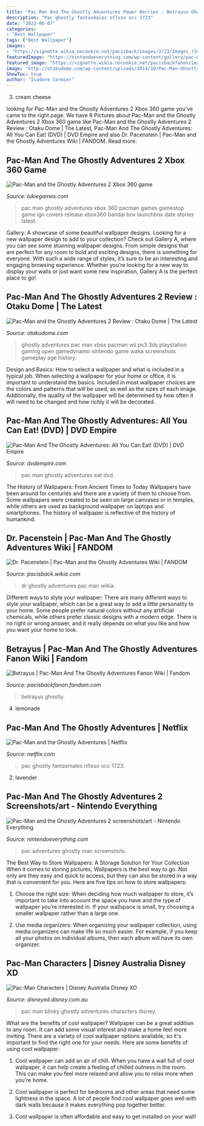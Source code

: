```yaml
---
title: "Pac Man And The Ghostly Adventures Power Berries : Betrayus Ghostly"
description: "Pac ghostly fantasmales nflxso occ 1723"
date: "2022-06-07"
categories:
- "Best Wallpaper"
tags: ["Best Wallpaper"]
images:
- "https://vignette.wikia.nocookie.net/pacisback/images/2/23/Images_(34).jpg/revision/latest?cb=20151231114101"
featuredImage: "https://nintendoeverything.com/wp-content/gallery/pac-man-ghostly-adventures-2/018.jpg"
featured_image: "https://vignette.wikia.nocookie.net/pacisbackfanon/images/c/ca/Betrayus-02.png/revision/latest?cb=20170124220958"
image: "http://otakudome.com/wp-content/uploads/2014/10/Pac-Man-Ghostly-Adventures.jpg"
ShowToc: true
author: "Isadore Cormier"
---
```



3. cream cheese 

	

		
looking for Pac-Man and the Ghostly Adventures 2 Xbox 360 game you've came to the right page. We have 8 Pictures about Pac-Man and the Ghostly Adventures 2 Xbox 360 game like Pac-Man and the Ghostly Adventures 2 Review : Otaku Dome | The Latest, Pac-Man And The Ghostly Adventures: All You Can Eat! (DVD) | DVD Empire and also Dr. Pacenstein | Pac-Man and the Ghostly Adventures Wiki | FANDOM. Read more:
		
    
## Pac-Man And The Ghostly Adventures 2 Xbox 360 Game

<img loading=lazy src="http://www.lukiegames.com/assets/images/Xbox-360/x360_pac-man_ghostly_adv_2_p_m3e8xl.jpg" onerror="this.onerror=null;this.src='https://tse1.mm.bing.net/th?id=OIP.8qp4CRLMzABJqsHDgJBquwHaKc&amp;pid=15.1';" alt="Pac-Man and the Ghostly Adventures 2 Xbox 360 game">

_Source: lukiegames.com_

>pac man ghostly adventures xbox 360 pacman games gamestop game ign covers release xbox360 bandai box launchbox date stories latest. 

	

Gallery: A showcase of some beautiful wallpaper designs.
Looking for a new wallpaper design to add to your collection? Check out Gallery A, where you can see some stunning wallpaper designs. From simple designs that are perfect for any room to bold and exciting designs, there is something for everyone. With such a wide range of styles, it’s sure to be an interesting and engaging browsing experience. Whether you’re looking for a new way to display your walls or just want some new inspiration, Gallery A is the perfect place to go!





	
	
    
## Pac-Man And The Ghostly Adventures 2 Review : Otaku Dome | The Latest

<img loading=lazy src="http://otakudome.com/wp-content/uploads/2014/10/Pac-Man-Ghostly-Adventures.jpg" onerror="this.onerror=null;this.src='https://tse4.mm.bing.net/th?id=OIP.-yL5YCSrci3aU5eNwCfcJQHaEK&amp;pid=15.1';" alt="Pac-Man and the Ghostly Adventures 2 Review : Otaku Dome | The Latest">

_Source: otakudome.com_

>ghostly adventures pac man xbox pacman wii ps3 3ds playstation gaming open gamedynamo nintendo game waka screenshots gameplay age history. 

	

Design and Basics: How to select a wallpaper and what is included in a typical job.
When selecting a wallpaper for your home or office, it is important to understand the basics. Included in most wallpaper choices are the colors and patterns that will be used, as well as the sizes of each image. Additionally, the quality of the wallpaper will be determined by how often it will need to be changed and how richly it will be decorated.

    
## Pac-Man And The Ghostly Adventures: All You Can Eat! (DVD) | DVD Empire

<img loading=lazy src="https://imgs.dvdempire.com/product/500/1677955b/pac-man-and-the-ghostly-adventures-all-you-can-eat-back-cover-art.jpg" onerror="this.onerror=null;this.src='https://tse1.mm.bing.net/th?id=OIP.5Cct6AGg-dvM0meK_ts6GwHaKg&amp;pid=15.1';" alt="Pac-Man And The Ghostly Adventures: All You Can Eat! (DVD) | DVD Empire">

_Source: dvdempire.com_

>pac man ghostly adventures eat dvd. 

	

The History of Wallpapers: From Ancient Times to Today
Wallpapers have been around for centuries and there are a variety of them to choose from. Some wallpapers were created to be seen on large canvases or in temples, while others are used as background wallpaper on laptops and smartphones. The history of wallpaper is reflective of the history of humankind.

    
## Dr. Pacenstein | Pac-Man And The Ghostly Adventures Wiki | FANDOM

<img loading=lazy src="https://vignette.wikia.nocookie.net/pacisback/images/2/23/Images_(34).jpg/revision/latest?cb=20151231114101" onerror="this.onerror=null;this.src='https://tse2.mm.bing.net/th?id=OIP.KncunshxizDYWrZIEQxOwgHaGe&amp;pid=15.1';" alt="Dr. Pacenstein | Pac-Man and the Ghostly Adventures Wiki | FANDOM">

_Source: pacisback.wikia.com_

>dr ghostly adventures pac man wikia. 

	

Different ways to style your wallpaper:
There are many different ways to style your wallpaper, which can be a great way to add a little personality to your home. Some people prefer natural colors without any artificial chemicals, while others prefer classic designs with a modern edge. There is no right or wrong answer, and it really depends on what you like and how you want your home to look.

    
## Betrayus | Pac-Man And The Ghostly Adventures Fanon Wiki | Fandom

<img loading=lazy src="https://vignette.wikia.nocookie.net/pacisbackfanon/images/c/ca/Betrayus-02.png/revision/latest?cb=20170124220958" onerror="this.onerror=null;this.src='https://tse3.mm.bing.net/th?id=OIP.kvRI9ilHTyuNdrIqNwJzXgHaKA&amp;pid=15.1';" alt="Betrayus | Pac-Man And The Ghostly Adventures Fanon Wiki | Fandom">

_Source: pacisbackfanon.fandom.com_

>betrayus ghostly. 

	

4. lemonade 

    
## Pac-Man And The Ghostly Adventures | Netflix

<img loading=lazy src="https://occ-0-3011-116.1.nflxso.net/dnm/api/v6/E8vDc_W8CLv7-yMQu8KMEC7Rrr8/AAAABbBXqVRD6V1XmiciDym6iFnXWRJalUcJiI1dmpXsBY6Z7Z4qIMKKjup4TfDCs1IedPLYFT18zzbsqOSZS80DnSdj6pvi.jpg?r=606" onerror="this.onerror=null;this.src='https://tse1.mm.bing.net/th?id=OIP.dKG6eZx_OxWYxB4MHd6VSAHaEK&amp;pid=15.1';" alt="Pac-Man and the Ghostly Adventures | Netflix">

_Source: netflix.com_

>pac ghostly fantasmales nflxso occ 1723. 

	

2. lavender 

    
## Pac-Man And The Ghostly Adventures 2 Screenshots/art - Nintendo Everything

<img loading=lazy src="https://nintendoeverything.com/wp-content/gallery/pac-man-ghostly-adventures-2/018.jpg" onerror="this.onerror=null;this.src='https://tse4.mm.bing.net/th?id=OIP.9l98MI-ytAK8rd2NwGoPFwHaFS&amp;pid=15.1';" alt="Pac-Man and the Ghostly Adventures 2 screenshots/art - Nintendo Everything">

_Source: nintendoeverything.com_

>pac adventures ghostly man screenshots. 

	

The Best Way to Store Wallpapers: A Storage Solution for Your Collection
When it comes to storing pictures, Wallpapers is the best way to go. Not only are they easy and quick to access, but they can also be stored in a way that is convenient for you. Here are five tips on how to store wallpapers:
1) Choose the right size: When deciding how much wallpaper to store, it’s important to take into account the space you have and the type of wallpaper you’re interested in. If your wallspace is small, try choosing a smaller wallpaper rather than a large one.

2) Use media organizers: When organizing your wallpaper collection, using media organizers can make life so much easier. For example, if you keep all your photos on individual albums, then each album will have its own organizer.

    
## Pac-Man Characters | Disney Australia Disney XD

<img loading=lazy src="https://lumiere-a.akamaihd.net/v1/images/open-uri20150422-20810-1un27j6_93c5ff8f.jpeg?region=0,0,450,450" onerror="this.onerror=null;this.src='https://tse2.mm.bing.net/th?id=OIP.Av5GhCktQ6dk0KoFDS62pgAAAA&amp;pid=15.1';" alt="Pac-Man Characters | Disney Australia Disney XD">

_Source: disneyxd.disney.com.au_

>pac man blinky ghostly adventures characters disney. 

	

What are the benefits of cool wallpaper?
Wallpaper can be a great addition to any room. It can add some visual interest and make a home feel more inviting. There are a variety of cool wallpaper options available, so it's important to find the right one for your needs. Here are some benefits of using cool wallpaper: 
1. Cool wallpaper can add an air of chill. When you have a wall full of cool wallpaper, it can help create a feeling of chilled outness in the room. This can make you feel more relaxed and allow you to relax more when you're home. 

2. Cool wallpaper is perfect for bedrooms and other areas that need some lightness in the space. A lot of people find cool wallpaper goes well with dark walls because it makes everything pop together better. 

3. Cool wallpaper is often affordable and easy to get installed on your wall!

